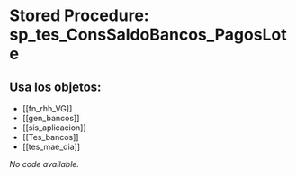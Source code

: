 # Stored Procedure: sp_tes_ConsSaldoBancos_PagosLote

## Usa los objetos:
- [[fn_rhh_VG]]
- [[gen_bancos]]
- [[sis_aplicacion]]
- [[Tes_bancos]]
- [[tes_mae_dia]]

*No code available.*
